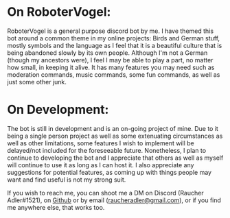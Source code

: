 # On RoboterVogel:
RoboterVogel is a general purpose discord bot by me.
I have themed this bot around a common theme in my online projects: Birds and German stuff, mostly symbols and the language as I feel that it is a beautiful culture that is being abandoned slowly by its own people. Although I'm not a German (though my ancestors were), I feel I may be able to play a part, no matter how small, in keeping it alive.
It has many features you may need such as moderation commands, music commands, some fun commands, as well as just some other junk.

# On Development:
The bot is still in development and is an on-going project of mine.
Due to it being a single person project as well as some extenuating circumstances as well as other limitations, some features I wish to implement will be delayed/not included for the foreseeable future.
Nonetheless, I plan to continue to developing the bot and I appreciate that others as well as myself will continue to use it as long as I can host it.
I also appreciate any suggestions for potential features, as coming up with things people may want and find useful is not my strong suit.

If you wish to reach me, you can shoot me a DM on Discord (Raucher Adler#1521), on [Github](https://github.com/RaucherAdler/Der-Roboter-Vogel/) or by email (raucheradler@gmail.com), or if you find me anywhere else, that works too.
